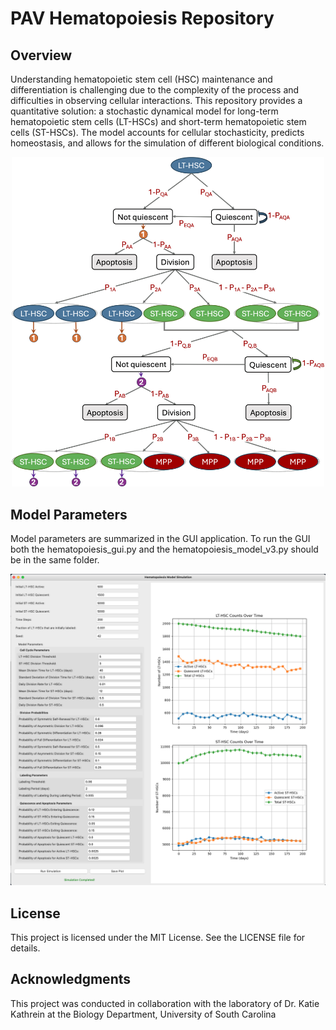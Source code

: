 # PAV Hematopoiesis Repository

## Overview
Understanding hematopoietic stem cell (HSC) maintenance and differentiation is challenging due to the complexity of the process and difficulties in observing cellular interactions. This repository provides a quantitative solution: a stochastic dynamical model for long-term hematopoietic stem cells (LT-HSCs) and short-term hematopoietic stem cells (ST-HSCs). The model accounts for cellular stochasticity, predicts homeostasis, and allows for the simulation of different biological conditions.

<div align="center">
    <img src="images/model.png" alt="PAV Hematopoiesis Repository" width="500"/>
</div>

## Model Parameters
Model parameters are summarized in the GUI application.  To run the GUI both the hematopoiesis_gui.py and the hematopoiesis_model_v3.py should be in the same folder.

<div align="center">
    <img src="images/GUI_screenshot.png" alt="PAV Hematopoiesis Repository" width="1000"/>
</div>





## License
This project is licensed under the MIT License. See the LICENSE file for details.

## Acknowledgments
This project was conducted in collaboration with the laboratory of Dr. Katie Kathrein at the Biology Department, University of South Carolina
